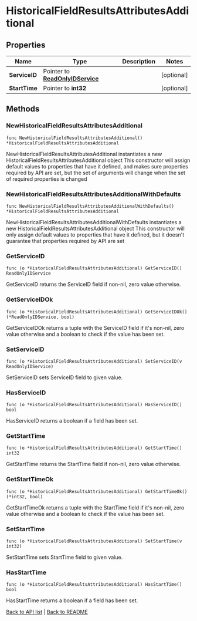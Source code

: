 # HistoricalFieldResultsAttributesAdditional

## Properties

Name | Type | Description | Notes
------------ | ------------- | ------------- | -------------
**ServiceID** | Pointer to [**ReadOnlyIDService**](ReadOnlyIDService.md) |  | [optional] 
**StartTime** | Pointer to **int32** |  | [optional] 

## Methods

### NewHistoricalFieldResultsAttributesAdditional

`func NewHistoricalFieldResultsAttributesAdditional() *HistoricalFieldResultsAttributesAdditional`

NewHistoricalFieldResultsAttributesAdditional instantiates a new HistoricalFieldResultsAttributesAdditional object
This constructor will assign default values to properties that have it defined,
and makes sure properties required by API are set, but the set of arguments
will change when the set of required properties is changed

### NewHistoricalFieldResultsAttributesAdditionalWithDefaults

`func NewHistoricalFieldResultsAttributesAdditionalWithDefaults() *HistoricalFieldResultsAttributesAdditional`

NewHistoricalFieldResultsAttributesAdditionalWithDefaults instantiates a new HistoricalFieldResultsAttributesAdditional object
This constructor will only assign default values to properties that have it defined,
but it doesn't guarantee that properties required by API are set

### GetServiceID

`func (o *HistoricalFieldResultsAttributesAdditional) GetServiceID() ReadOnlyIDService`

GetServiceID returns the ServiceID field if non-nil, zero value otherwise.

### GetServiceIDOk

`func (o *HistoricalFieldResultsAttributesAdditional) GetServiceIDOk() (*ReadOnlyIDService, bool)`

GetServiceIDOk returns a tuple with the ServiceID field if it's non-nil, zero value otherwise
and a boolean to check if the value has been set.

### SetServiceID

`func (o *HistoricalFieldResultsAttributesAdditional) SetServiceID(v ReadOnlyIDService)`

SetServiceID sets ServiceID field to given value.

### HasServiceID

`func (o *HistoricalFieldResultsAttributesAdditional) HasServiceID() bool`

HasServiceID returns a boolean if a field has been set.

### GetStartTime

`func (o *HistoricalFieldResultsAttributesAdditional) GetStartTime() int32`

GetStartTime returns the StartTime field if non-nil, zero value otherwise.

### GetStartTimeOk

`func (o *HistoricalFieldResultsAttributesAdditional) GetStartTimeOk() (*int32, bool)`

GetStartTimeOk returns a tuple with the StartTime field if it's non-nil, zero value otherwise
and a boolean to check if the value has been set.

### SetStartTime

`func (o *HistoricalFieldResultsAttributesAdditional) SetStartTime(v int32)`

SetStartTime sets StartTime field to given value.

### HasStartTime

`func (o *HistoricalFieldResultsAttributesAdditional) HasStartTime() bool`

HasStartTime returns a boolean if a field has been set.


[Back to API list](../README.md#documentation-for-api-endpoints) | [Back to README](../README.md)
